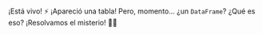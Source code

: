 ¡Está vivo! ⚡ ¡Apareció una tabla! Pero, momento...  ¿un `DataFrame`?  ¿Qué es eso? ¡Resolvamos el misterio! 🦇🎃